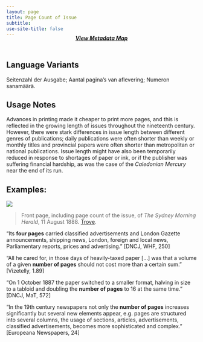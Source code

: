 ```yaml
---
layout: page
title: Page Count of Issue
subtitle:  
use-site-title: false
---
```


<h4 style="text-align:center;font-style:italic;margin-top:-20px;margin-bottom:50px;"><a href="../../maps/page-count-of-issue">View Metadata Map</a></h4>

## Language Variants

Seitenzahl der Ausgabe; Aantal pagina’s van aflevering; Numeron
sanamäärä.

## Usage Notes

Advances in printing made it cheaper to print more pages, and this is
reflected in the growing length of issues throughout the nineteenth
century. However, there were stark differences in issue length between
different genres of publications; daily publications were often shorter
than weekly or monthly titles and provincial papers were often shorter
than metropolitan or national publications. Issue length might have also
been temporarily reduced in response to shortages of paper or ink, or if
the publisher was suffering financial hardship, as was the case of the
*Caledonian Mercury* near the end of its run.

## Examples:
<img src="https://www.digitisednewspapers.net/img/pages.jpg">  
  
> Front page, including page count of the issue, of *The Sydney Morning Herald*, 11 August 1888. [Trove](https://trove.nla.gov.au/newspaper/page/1389177).
  
“Its **four pages** carried classified advertisements and London
    Gazette announcements, shipping news, London, foreign and local
    news, Parliamentary reports, prices and advertising.” \[DNCJ, WHF,
    250\]

“All he cared for, in those days of heavily-taxed paper \[…\] was
    that a volume of a given **number of pages** should not cost more
    than a certain sum.” \[Vizetelly, 1.89\]

“On 1 October 1887 the paper switched to a smaller format, halving
    in size to a tabloid and doubling the **number of pages** to 16 at
    the same time.” \[DNCJ, MaT, 572\]

“In the 19th century newspapers not only the **number of pages**
    increases significantly but several new elements appear, e.g. pages
    are structured into several columns, the usage of sections,
    articles, advertisements, classified advertisements, becomes more
    sophisticated and complex.” \[Europeana Newspapers, 24\]
